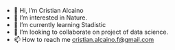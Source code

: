 - 👋 Hi, I’m Cristian Alcaìno
- 👀 I’m interested in Nature.
- 🌱 I’m currently learning Stadistic
- 💞️ I’m looking to collaborate on project of data science.
- 📫 How to reach me cristian.alcaino.f@gmail.com

<!---
ackerfeld/ackerfeld is a ✨ special ✨ repository because its `README.md` (this file) appears on your GitHub profile.
You can click the Preview link to take a look at your changes.
--->
